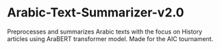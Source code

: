 # Arabic-Text-Summarizer-v2.0
Preprocesses and summarizes Arabic texts with the focus on History articles using AraBERT transformer model. Made for the AIC tournament. 
